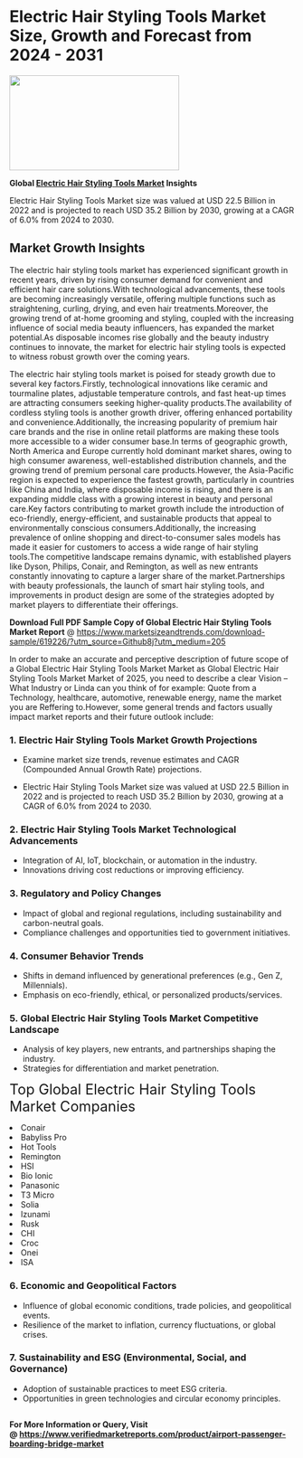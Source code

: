 <H1>Electric Hair Styling Tools Market Size, Growth and Forecast from 2024 - 2031</H1><img class="aligncenter size-medium wp-image-584254" src="https://thirdeyenews.in/wp-content/uploads/2024/09/Global-Market-Research-300x168.jpeg" alt="" width="300" height="168" /><p><strong>Global&nbsp;<a href="https://www.marketsizeandtrends.com/download-sample/619226/?utm_source=Github8j?utm_medium=205">Electric Hair Styling Tools Market</a> Insights</strong></p><p>Electric Hair Styling Tools Market size was valued at USD 22.5 Billion in 2022 and is projected to reach USD 35.2 Billion by 2030, growing at a CAGR of 6.0% from 2024 to 2030.</p><p><h2>Market Growth Insights</h2> <p>The electric hair styling tools market has experienced significant growth in recent years, driven by rising consumer demand for convenient and efficient hair care solutions.With technological advancements, these tools are becoming increasingly versatile, offering multiple functions such as straightening, curling, drying, and even hair treatments.Moreover, the growing trend of at-home grooming and styling, coupled with the increasing influence of social media beauty influencers, has expanded the market potential.As disposable incomes rise globally and the beauty industry continues to innovate, the market for electric hair styling tools is expected to witness robust growth over the coming years.</p> <p>The electric hair styling tools market is poised for steady growth due to several key factors.Firstly, technological innovations like ceramic and tourmaline plates, adjustable temperature controls, and fast heat-up times are attracting consumers seeking higher-quality products.The availability of cordless styling tools is another growth driver, offering enhanced portability and convenience.Additionally, the increasing popularity of premium hair care brands and the rise in online retail platforms are making these tools more accessible to a wider consumer base.In terms of geographic growth, North America and Europe currently hold dominant market shares, owing to high consumer awareness, well-established distribution channels, and the growing trend of premium personal care products.However, the Asia-Pacific region is expected to experience the fastest growth, particularly in countries like China and India, where disposable income is rising, and there is an expanding middle class with a growing interest in beauty and personal care.Key factors contributing to market growth include the introduction of eco-friendly, energy-efficient, and sustainable products that appeal to environmentally conscious consumers.Additionally, the increasing prevalence of online shopping and direct-to-consumer sales models has made it easier for customers to access a wide range of hair styling tools.The competitive landscape remains dynamic, with established players like Dyson, Philips, Conair, and Remington, as well as new entrants constantly innovating to capture a larger share of the market.Partnerships with beauty professionals, the launch of smart hair styling tools, and improvements in product design are some of the strategies adopted by market players to differentiate their offerings.<p><span class=""><strong>Download Full PDF Sample Copy of Global Electric Hair Styling Tools Market Report</strong> @ <a href="https://www.marketsizeandtrends.com/download-sample/619226/?utm_source=Github8j?utm_medium=205" target="_blank">https://www.marketsizeandtrends.com/download-sample/619226/?utm_source=Github8j?utm_medium=205</a></span></p><p>In order to make an accurate and perceptive description of future scope of a Global&nbsp;Electric Hair Styling Tools Market Market as Global&nbsp;Electric Hair Styling Tools Market Market of 2025, you need to describe a clear Vision &ndash; What Industry or Linda can you think of for example: Quote from a Technology, healthcare, automotive, renewable energy, name the market you are Reffering to.However, some general trends and factors usually impact market reports and their future outlook include:</p><h3>1.&nbsp;<strong>Electric Hair Styling Tools Market Growth Projections</strong></h3><ul><li>Examine market size trends, revenue estimates and CAGR (Compounded Annual Growth Rate) projections.</li><li><p>Electric Hair Styling Tools Market size was valued at USD 22.5 Billion in 2022 and is projected to reach USD 35.2 Billion by 2030, growing at a CAGR of 6.0% from 2024 to 2030.</p></li></ul><h3>2.&nbsp;<strong>Electric Hair Styling Tools Market Technological Advancements</strong></h3><ul><li>Integration of AI, IoT, blockchain, or automation in the industry.</li><li>Innovations driving cost reductions or improving efficiency.</li></ul><h3>3.&nbsp;<strong>Regulatory and Policy Changes</strong></h3><ul><li>Impact of global and regional regulations, including sustainability and carbon-neutral goals.</li><li>Compliance challenges and opportunities tied to government initiatives.</li></ul><h3>4.&nbsp;<strong>Consumer Behavior Trends</strong></h3><ul><li>Shifts in demand influenced by generational preferences (e.g., Gen Z, Millennials).</li><li>Emphasis on eco-friendly, ethical, or personalized products/services.</li></ul><h3>5.&nbsp;<strong>Global Electric Hair Styling Tools Market Competitive Landscape</strong></h3><ul><li>Analysis of key players, new entrants, and partnerships shaping the industry.</li><li>Strategies for differentiation and market penetration.</li></ul><p data-pm-slice="1 1 []"><span style="color: inherit; font-family: inherit; font-size: 25px;">Top Global Electric Hair Styling Tools Market Companies</span></p><div class="" data-test-id=""><p><li>Conair</li><li> Babyliss Pro</li><li> Hot Tools</li><li> Remington</li><li> HSI</li><li> Bio Ionic</li><li> Panasonic</li><li> T3 Micro</li><li> Solia</li><li> Izunami</li><li> Rusk</li><li> CHI</li><li> Croc</li><li> Onei</li><li> ISA</li></p></div><h3>6.&nbsp;<strong>Economic and Geopolitical Factors</strong></h3><ul><li>Influence of global economic conditions, trade policies, and geopolitical events.</li><li>Resilience of the market to inflation, currency fluctuations, or global crises.</li></ul><h3>7.&nbsp;<strong>Sustainability and ESG (Environmental, Social, and Governance)</strong></h3><ul><li>Adoption of sustainable practices to meet ESG criteria.</li><li>Opportunities in green technologies and circular economy principles.</li></ul><h2><strong style="font-size: 14px;">For More Information or Query, Visit @&nbsp;</strong><a style="background-color: #ffffff; font-size: 14px;" href="https://www.marketsizeandtrends.com/report/electric-hair-styling-tools-market/" target="_blank">https://www.verifiedmarketreports.com/product/airport-passenger-boarding-bridge-market</a></h2>